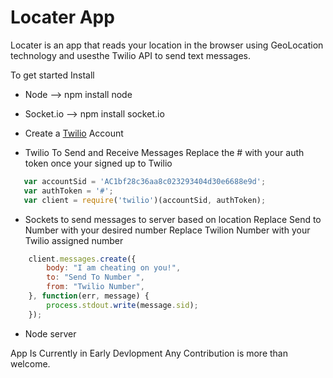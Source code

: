 Locater App
============

Locater is an app that reads your location in the browser using GeoLocation technology and usesthe Twilio API to send text messages.

To get started Install 
  * Node --> npm install node
  * Socket.io --> npm install socket.io
  * Create a <a href="https://www.twilio.com/try-twilio">Twilio</a> Account 

  * Twilio To Send and Receive Messages
  	Replace the # with your auth token once your signed up to Twilio
 ```javascript
 	var accountSid = 'AC1bf28c36aa8c023293404d30e6688e9d';
	var authToken = '#';
	var client = require('twilio')(accountSid, authToken);
```

  * Sockets to send messages to server based on location
  	Replace Send to Number with your desired number
  	Replace Twilion Number with your Twilio assigned number
```javascript
	client.messages.create({
	    body: "I am cheating on you!",
	    to: "Send To Number ", 
	    from: "Twilio Number",
	}, function(err, message) {
	    process.stdout.write(message.sid);
	});
```
  * Node server

App Is Currently in Early Devlopment
Any Contribution is more than welcome.

